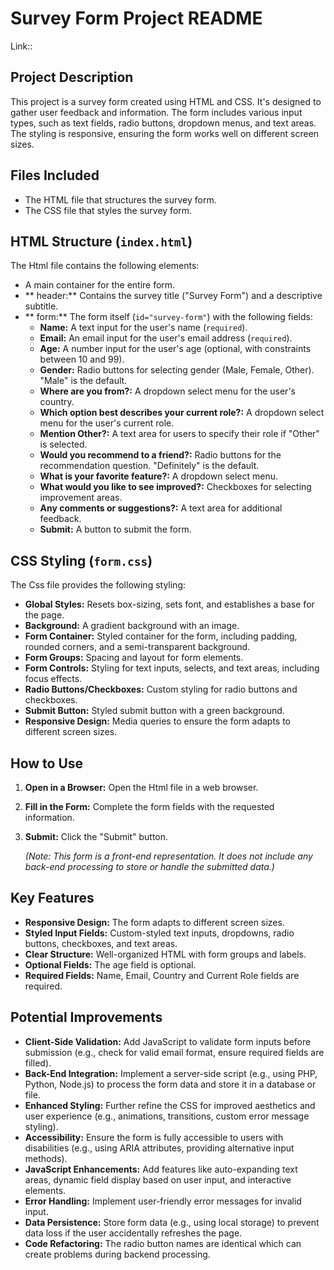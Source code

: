 # Survey Form Project README

Link:: 

## Project Description

This project is a survey form created using HTML and CSS.  It's designed to gather user feedback and information. The form includes various input types, such as text fields, radio buttons, dropdown menus, and text areas. The styling is responsive, ensuring the form works well on different screen sizes.

## Files Included

*   The HTML file that structures the survey form.
*  The CSS file that styles the survey form.

## HTML Structure (`index.html`)

The Html file contains the following elements:

* A main container for the entire form.
* ** header:** Contains the survey title ("Survey Form") and a descriptive subtitle.
* ** form:** The form itself (`id="survey-form"`) with the following fields:
    * **Name:** A text input for the user's name (`required`).
    * **Email:** An email input for the user's email address (`required`).
    * **Age:** A number input for the user's age (optional, with constraints between 10 and 99).
    * **Gender:** Radio buttons for selecting gender (Male, Female, Other).  "Male" is the default.
    * **Where are you from?:** A dropdown select menu for the user's country.
    * **Which option best describes your current role?:** A dropdown select menu for the user's current role.
    * **Mention Other?:** A text area for users to specify their role if "Other" is selected.
    * **Would you recommend to a friend?:** Radio buttons for the recommendation question. "Definitely" is the default.
    * **What is your favorite feature?:** A dropdown select menu.
    * **What would you like to see improved?:** Checkboxes for selecting improvement areas.
    * **Any comments or suggestions?:** A text area for additional feedback.
    * **Submit:** A button to submit the form.

## CSS Styling (`form.css`)

The Css file provides the following styling:

* **Global Styles:** Resets box-sizing, sets font, and establishes a base for the page.
* **Background:** A gradient background with an image.
* **Form Container:** Styled container for the form, including padding, rounded corners, and a semi-transparent background.
* **Form Groups:** Spacing and layout for form elements.
* **Form Controls:** Styling for text inputs, selects, and text areas, including focus effects.
* **Radio Buttons/Checkboxes:** Custom styling for radio buttons and checkboxes.
* **Submit Button:** Styled submit button with a green background.
* **Responsive Design:** Media queries to ensure the form adapts to different screen sizes.

## How to Use

1.  **Open in a Browser:** Open the Html file in a web browser.
2.  **Fill in the Form:** Complete the form fields with the requested information.
3.  **Submit:** Click the "Submit" button.

    *(Note: This form is a front-end representation.  It does not include any back-end processing to store or handle the submitted data.)*

## Key Features

* **Responsive Design:** The form adapts to different screen sizes.
* **Styled Input Fields:** Custom-styled text inputs, dropdowns, radio buttons, checkboxes, and text areas.
* **Clear Structure:** Well-organized HTML with form groups and labels.
* **Optional Fields:** The age field is optional.
* **Required Fields:** Name, Email, Country and Current Role fields are required.

## Potential Improvements

* **Client-Side Validation:** Add JavaScript to validate form inputs before submission (e.g., check for valid email format, ensure required fields are filled).
* **Back-End Integration:** Implement a server-side script (e.g., using PHP, Python, Node.js) to process the form data and store it in a database or file.
* **Enhanced Styling:** Further refine the CSS for improved aesthetics and user experience (e.g., animations, transitions, custom error message styling).
* **Accessibility:** Ensure the form is fully accessible to users with disabilities (e.g., using ARIA attributes, providing alternative input methods).
* **JavaScript Enhancements:** Add features like auto-expanding text areas, dynamic field display based on user input, and interactive elements.
* **Error Handling:** Implement user-friendly error messages for invalid input.
* **Data Persistence:** Store form data (e.g., using local storage) to prevent data loss if the user accidentally refreshes the page.
* **Code Refactoring:** The radio button names are identical which can create problems during backend processing.
